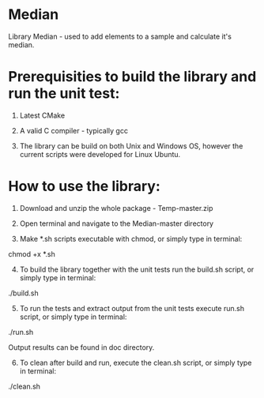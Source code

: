 # Median
Library Median - used to add elements to a sample and calculate it's median.

# Prerequisities to build the library and run the unit test: 

1. Latest CMake

2. A valid C compiler - typically gcc

3. The library can be build on both Unix and Windows OS, however the current scripts were developed for Linux Ubuntu.

# How to use the library:

1. Download and unzip the whole package - Temp-master.zip

2. Open terminal and navigate to the Median-master directory

3. Make *.sh scripts executable with chmod, or simply type in terminal:

chmod +x *.sh

4. To build the library together with the unit tests run the build.sh script, or simply type in terminal:

./build.sh

5. To run the tests and extract output from the unit tests execute run.sh script, or simply type in terminal:

./run.sh

Output results can be found in doc directory.

6. To clean after build and run, execute the clean.sh script, or simply type in terminal:

./clean.sh
